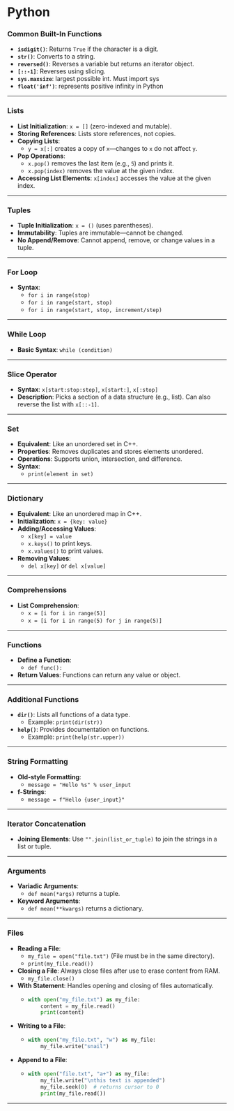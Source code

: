 # Python 

### Common Built-In Functions
- **`isdigit()`**: Returns `True` if the character is a digit.
- **`str()`**: Converts to a string.
- **`reversed()`**: Reverses a variable but returns an iterator object.
- **`[::-1]`**: Reverses using slicing.
- **`sys.maxsize`**: largest possible int. Must import sys
- **`float('inf')`**: represents positive infinity in Python

---

### Lists
- **List Initialization**: `x = []` (zero-indexed and mutable).
- **Storing References**: Lists store references, not copies.
- **Copying Lists**: 
  - `y = x[:]` creates a copy of `x`—changes to `x` do not affect `y`.
- **Pop Operations**: 
  - `x.pop()` removes the last item (e.g., `5`) and prints it.
  - `x.pop(index)` removes the value at the given index.
- **Accessing List Elements**: `x[index]` accesses the value at the given index.

---

### Tuples
- **Tuple Initialization**: `x = ()` (uses parentheses).
- **Immutability**: Tuples are immutable—cannot be changed.
- **No Append/Remove**: Cannot append, remove, or change values in a tuple.

---

### For Loop
- **Syntax**: 
  - `for i in range(stop)`
  - `for i in range(start, stop)`
  - `for i in range(start, stop, increment/step)`

---

### While Loop
- **Basic Syntax**: `while (condition)`

---

### Slice Operator
- **Syntax**: `x[start:stop:step]`, `x[start:]`, `x[:stop]`
- **Description**: Picks a section of a data structure (e.g., list). Can also reverse the list with `x[::-1]`.

---

### Set
- **Equivalent**: Like an unordered set in C++.
- **Properties**: Removes duplicates and stores elements unordered.
- **Operations**: Supports union, intersection, and difference.
- **Syntax**: 
  - `print(element in set)`

---

### Dictionary
- **Equivalent**: Like an unordered map in C++.
- **Initialization**: `x = {key: value}`
- **Adding/Accessing Values**: 
  - `x[key] = value`
  - `x.keys()` to print keys.
  - `x.values()` to print values.
- **Removing Values**: 
  - `del x[key]` or `del x[value]`

---

### Comprehensions
- **List Comprehension**: 
  - `x = [i for i in range(5)]`
  - `x = [i for i in range(5) for j in range(5)]`

---

### Functions
- **Define a Function**: 
  - `def func():`
- **Return Values**: Functions can return any value or object.

---

### Additional Functions
- **`dir()`**: Lists all functions of a data type.
  - Example: `print(dir(str))`
- **`help()`**: Provides documentation on functions.
  - Example: `print(help(str.upper))`

---

### String Formatting
- **Old-style Formatting**: 
  - `message = "Hello %s" % user_input`
- **f-Strings**: 
  - `message = f"Hello {user_input}"`

---

### Iterator Concatenation
- **Joining Elements**: Use `"".join(list_or_tuple)` to join the strings in a list or tuple.

---

### Arguments
- **Variadic Arguments**: 
  - `def mean(*args)` returns a tuple.
- **Keyword Arguments**: 
  - `def mean(**kwargs)` returns a dictionary.

---

### Files
- **Reading a File**:
  - `my_file = open("file.txt")` (File must be in the same directory).
  - `print(my_file.read())`
- **Closing a File**: Always close files after use to erase content from RAM.
  - `my_file.close()`
- **With Statement**: Handles opening and closing of files automatically.
  - ```python
    with open("my_file.txt") as my_file:
        content = my_file.read()
        print(content)
    ```
- **Writing to a File**: 
  - ```python
    with open("my_file.txt", "w") as my_file:
        my_file.write("snail")
    ```
- **Append to a File**: 
  - ```python
    with open("file.txt", "a+") as my_file: 
        my_file.write("\nthis text is appended")
        my_file.seek(0)  # returns cursor to 0
        print(my_file.read())
    ```

---
